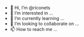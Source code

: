 - 👋 Hi, I’m @riconets
- 👀 I’m interested in ...
- 🌱 I’m currently learning ...
- 💞️ I’m looking to collaborate on ...
- 📫 How to reach me ...

<!---
riconets/riconets is a ✨ special ✨ repository because its `README.md` (this file) appears on your GitHub profile.
You can click the Preview link to take a look at your changes.
--->

